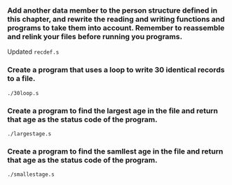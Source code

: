 ### Add another data member to the person structure defined in this chapter, and rewrite the reading and writing functions and programs to take them into account. Remember to reassemble and relink your files before running you programs.

Updated `recdef.s`


### Create a program that uses a loop to write 30 identical records to a file.

`./30loop.s`


### Create a program to find the largest age in the file and return that age as the status code of the program.

`./largestage.s`


### Create a program to find the samllest age in the file and return that age as the status code of the program.

`./smallestage.s`
